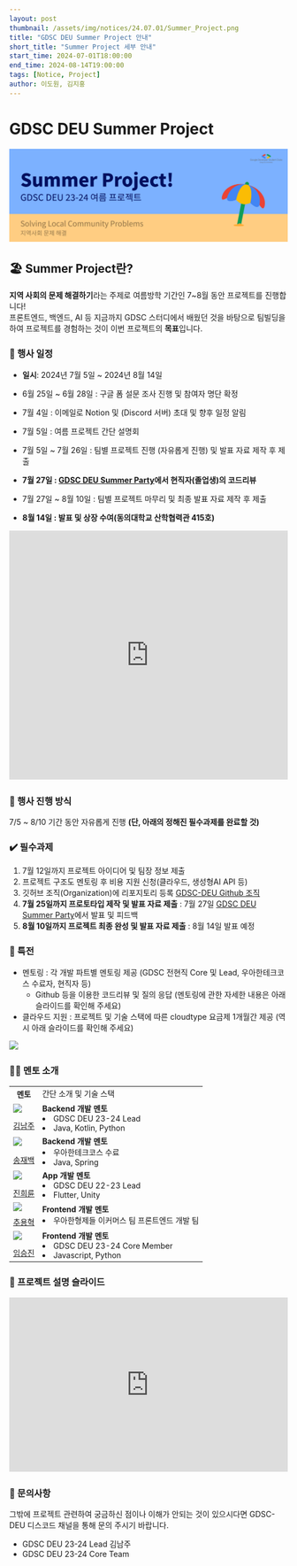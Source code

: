 ```yaml
---
layout: post
thumbnail: /assets/img/notices/24.07.01/Summer_Project.png
title: "GDSC DEU Summer Project 안내"
short_title: "Summer Project 세부 안내"
start_time: 2024-07-01T18:00:00
end_time: 2024-08-14T19:00:00
tags: [Notice, Project]
author: 이도원, 김지홍
---
```


# GDSC DEU Summer Project

![GDSC DEU Summer Project](/assets/img/notices/24.07.01/Summer_Project.png)

## 🏖️ Summer Project란?

**지역 사회의 문제 해결하기**라는 주제로 여름방학 기간인 7~8월 동안 프로젝트를 진행합니다!  
프론트엔드, 백엔드, AI 등 지금까지 GDSC 스터디에서 배웠던 것을 바탕으로 팀빌딩을 하여 프로젝트를 경험하는 것이 이번 프로젝트의 **목표**입니다.

### 📆 행사 일정

- **일시**: 2024년 7월 5일 ~ 2024년 8월 14일
- 6월 25일 ~ 6월 28일 : 구글 폼 설문 조사 진행 및 참여자 명단 확정

- 7월 4일 : 이메일로 Notion 및 (Discord 서버) 초대 및 향후 일정 알림

- 7월 5일 : 여름 프로젝트 간단 설명회
- 7월 5일 ~ 7월 26일 : 팀별 프로젝트 진행 (자유롭게 진행) 및 발표 자료 제작 후 제출

- **7월 27일 : [GDSC DEU Summer Party](https://gdsc-deu.github.io/notice/2024/05/16/end-party.html)에서 현직자(졸업생)의 코드리뷰**

- 7월 27일 ~ 8월 10일 : 팀별 프로젝트 마무리 및 최종 발표 자료 제작 후 제출

- **8월 14일 : 발표 및 상장 수여(동의대학교 산학협력관 415호)**
<iframe src="https://www.google.com/maps/embed?pb=!1m18!1m12!1m3!1d3262.6059082881065!2d129.03095621231427!3d35.14150687265281!2m3!1f0!2f0!3f0!3m2!1i1024!2i768!4f13.1!3m3!1m2!1s0x3568ebb1e7cd71a5%3A0x5d6cf9c83ffdf0bb!2z64-Z7J2Y64yA7ZWZ6rWQIOyCsO2Vme2Ykeugpeq0gA!5e0!3m2!1sko!2skr!4v1716123811569!5m2!1sko!2skr" width="100%" height="450" style="border:0;" allowfullscreen="" loading="lazy" referrerpolicy="no-referrer-when-downgrade"></iframe>

### 🚦 행사 진행 방식

7/5 ~ 8/10 기간 동안 자유롭게 진행 **(단, 아래의 정해진 필수과제를 완료할 것)**

### ✔️ 필수과제

1. 7월 12일까지 프로젝트 아이디어 및 팀장 정보 제출
2. 프로젝트 구조도 멘토링 후 비용 지원 신청(클라우드, 생성형AI API 등)
3. 깃허브 조직(Organization)에 리포지토리 등록 [GDSC-DEU Github 조직](https://github.com/GDSC-DEU)
4. **7월 25일까지 프로토타입 제작 및 발표 자료 제출** : 7월 27일 [GDSC DEU Summer Party](https://gdsc-deu.github.io/notice/2024/05/16/end-party.html)에서 발표 및 피드백
5. **8월 10일까지 프로젝트 최종 완성 및 발표 자료 제출** : 8월 14일 발표 예정

### 🎁 특전

- 멘토링 : 각 개발 파트별 멘토링 제공 (GDSC 전현직 Core 및 Lead, 우아한테크코스 수료자, 현직자 등)
  - Github 등을 이용한 코드리뷰 및 질의 응답 (멘토링에 관한 자세한 내용은 아래 슬라이드를 확인해 주세요)
- 클라우드 지원 : 프로젝트 및 기술 스택에 따른 cloudtype 요금제 1개월간 제공 (역시 아래 슬라이드를 확인해 주세요)
<div>
  <img src="https://camo.githubusercontent.com/2ca9d8c8ab26d1863e86b2596ea1f62d0d3ac291a88b6cfd2d9332edd4e2ac89/68747470733a2f2f66696c65732e636c6f7564747970652e696f2f6c6f676f2f636c6f7564747970652d6c6f676f2d686f72697a6f6e74616c2d626c61636b2e706e67" height=70> 
</div>

### 👨‍🏫 멘토 소개

<table>
  <tr>
    <th>멘토</th>
    <td>간단 소개 및 기술 스택</td>
  </tr>
  <tr>
    <td><img src = "https://avatars.githubusercontent.com/cmsong111" height=150></td>
    <td rowspan=2>
        <strong>Backend 개발 멘토</strong>
        <li>GDSC DEU 23-24 Lead</li> 
        <li>Java, Kotlin, Python</li> 
    </td>
  </tr>
  <tr>
    <td><a href ="https://github.com/cmsong111">김남주</a></td>
  </tr>
  <tr>
    <td><img src = "https://avatars.githubusercontent.com/thdwoqor" height=150></td>
    <td rowspan=2>
        <strong>Backend 개발 멘토</strong>
        <li>우아한테크코스 수료</li> 
        <li>Java, Spring</li> 
    </td>
  </tr>
  <tr>
    <td><a href ="https://github.com/thdwoqor">송재백</a></td>
  </tr>
  <tr>
    <td><img src = "https://avatars.githubusercontent.com/SerenityS" height=150></td>
    <td rowspan=2>
        <strong>App 개발 멘토</strong>
        <li>GDSC DEU 22-23 Lead</li> 
        <li>Flutter, Unity</li> 
    </td>
  </tr>
  <tr>
    <td><a href ="https://github.com/SerenityS">진희륜</a></td>
  </tr>
  <tr>
    <td><img src = "https://avatars.githubusercontent.com/solo5star" height=150></td>
    <td rowspan=2>
        <strong>Frontend 개발 멘토</strong>
        <li>우아한형제들 이커머스 팀 프론트엔드 개발 팀</li> 
    </td>
  </tr>
  <tr>
    <td><a href ="https://github.com/solo5star">추용혁</a></td>
  </tr>
  <tr>
    <td><img src = "https://avatars.githubusercontent.com/SeungJin051" height=150></td>
    <td rowspan=2>
        <strong>Frontend 개발 멘토</strong>
        <li>GDSC DEU 23-24 Core Member</li> 
        <li>Javascript, Python</li>
    </td>
  </tr>
  <tr>
    <td><a href ="https://github.com/SeungJin051">임승진</a></td>
  </tr>
</table>

### 📎 프로젝트 설명 슬라이드

<iframe
  src="https://docs.google.com/presentation/d/e/2PACX-1vQ10f_WL6SPTL2GJNQpEwo3ceSVzpC9_1RYgqqYck9A0SKozYD-1hfG3AdA8DJDjPL4yVMj8H_0f6fM/embed?start=false&loop=false&delayms=3000"
  frameborder="0" width="100%" style="aspect-ratio: 16/10;" allowfullscreen="true" mozallowfullscreen="true"
  webkitallowfullscreen="true">
</iframe>

### 💬 문의사항

그밖에 프로젝트 관련하여 궁금하신 점이나 이해가 안되는 것이 있으시다면 GDSC-DEU 디스코드 채널을 통해 문의 주시기 바랍니다.

- GDSC DEU 23-24 Lead 김남주
- GDSC DEU 23-24 Core Team
